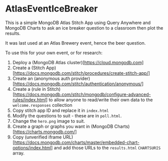 # AtlasEventIceBreaker

This is a simple MongoDB Atlas Stitch App using Query Anywhere and MongoDB Charts to ask an ice breaker question to a classroom then plot the results.

It was last used at an Atlas Brewery event, hence the beer question.

To use this for your own event, or for research:

1. Deploy a (MongoDB Atlas cluster)[https://cloud.mongodb.com]
2. Create a (Stitch App)[https://docs.mongodb.com/stitch/procedures/create-stitch-app/]
3. Create an (anonymous auth provider)[https://docs.mongodb.com/stitch/authentication/anonymous/]
4. Create a (rule in Stitch)[https://docs.mongodb.com/stitch/mongodb/configure-advanced-rules/index.html] to allow anyone to read/write their own data to the `welcome.responses` collection
5. Copy stitch app ID and replace it in `index.html`
6. Modify the questions to suit - these are in `poll.html`.
7. Change the `hero.png` image to suit.
8. Create a graph or graphs you want in (MongoDB Charts)[https://charts.mongodb.com/]
9. Copy (unverified iframe URL)[https://docs.mongodb.com/charts/master/embedded-chart-options/index.html] and add those URLs to the `results.html` `CHARTSURIS` array.
